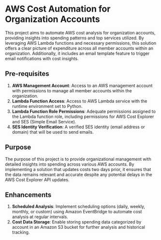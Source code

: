 # AWS Cost Automation for Organization Accounts

This project aims to automate AWS cost analysis for organization accounts, providing insights into spending patterns and top services utilized. By leveraging AWS Lambda functions and necessary permissions, this solution offers a clear picture of expenditure across all member accounts within an organization.
Additionally, it includes an email template feature to trigger email notifications with cost insights.

## Pre-requisites

1. **AWS Management Account**: Access to an AWS management account with permissions to manage all member accounts within the organization.
2. **Lambda Function Access**: Access to AWS Lambda service with the runtime environment set to Python.
3. **Lambda Function Role Permissions**: Adequate permissions assigned to the Lambda function role, including permissions for AWS Cost Explorer and SES (Simple Email Service).
4. **SES Identity Verification**: A verified SES identity (email address or domain) that will be used to send emails.


## Purpose

The purpose of this project is to provide organizational management with detailed insights into spending across various AWS accounts. By implementing a solution that updates costs two days prior, it ensures that the data remains relevant and accurate despite any potential delays in the AWS Cost Explorer API updates.


## Enhancements

1. **Scheduled Analysis**: Implement scheduling options (daily, weekly, monthly, or custom) using Amazon EventBridge to automate cost analysis at regular intervals.
2. **Cost Data Storage**: Enable storing spending data categorized by account in an Amazon S3 bucket for further analysis and historical tracking.